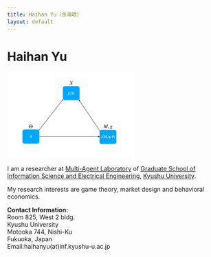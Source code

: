 ```yaml
---
title: Haihan Yu（余海晗）
layout: default
---
```


#                    Haihan Yu

<img src="logo.png" style="zoom: 33%;" />

I am a researcher at [Multi-Agent Laboratory](https://bit.ly/2FBENYL) of [Graduate School of Information Science and Electrical Engineering](http://www.isee.kyushu-u.ac.jp/e/), [Kyushu University](http://www.kyushu-u.ac.jp/en/).  

My research interests are game theory, market design and behavioral economics.  





<p><strong>Contact Information: </strong><br/>
Room 825, West 2 bldg.<br/>
Kyushu University<br/>
Motooka 744, Nishi-Ku<br/>
Fukuoka, Japan<br/>
Email:haihanyu(at)inf.kyushu-u.ac.jp</p>

